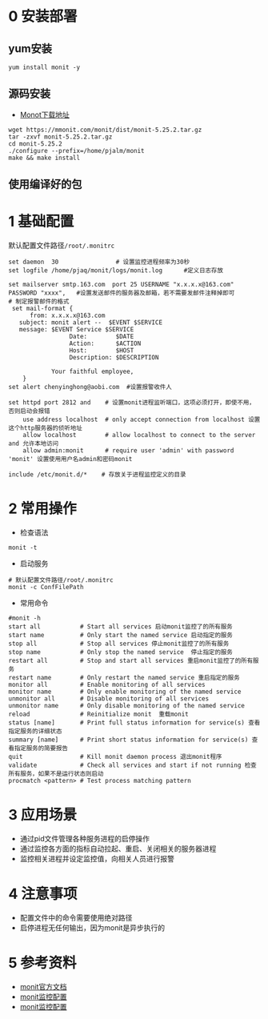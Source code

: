 # 0 安装部署
## yum安装
```shell
yum install monit -y
```

## 源码安装

- [Monot下载地址](https://mmonit.com/monit/dist/binary/)

```shell
wget https://mmonit.com/monit/dist/monit-5.25.2.tar.gz
tar -zxvf monit-5.25.2.tar.gz
cd monit-5.25.2
./configure --prefix=/home/pjalm/monit
make && make install
```

## 使用编译好的包

# 1 基础配置
默认配置文件路径`/root/.monitrc`
```
set daemon  30                # 设置监控进程频率为30秒
set logfile /home/pjaq/monit/logs/monit.log      #定义日志存放

set mailserver smtp.163.com  port 25 USERNAME "x.x.x.x@163.com" PASSWORD "xxxx",   #设置发送邮件的服务器及邮箱，若不需要发邮件注释掉即可
# 制定报警邮件的格式
 set mail-format {
      from: x.x.x.x@163.com
   subject: monit alert --  $EVENT $SERVICE
   message: $EVENT Service $SERVICE
                 Date:        $DATE
                 Action:      $ACTION
                 Host:        $HOST
                 Description: $DESCRIPTION
 
            Your faithful employee,
    }
set alert chenyinghong@aobi.com  #设置报警收件人
 
set httpd port 2812 and    # 设置monit进程监听端口，这项必须打开，即使不用，否则启动会报错
    use address localhost  # only accept connection from localhost 设置这个http服务器的侦听地址
    allow localhost        # allow localhost to connect to the server and 允许本地访问
    allow admin:monit      # require user 'admin' with password 'monit' 设置使用用户名admin和密码monit
 
include /etc/monit.d/*    # 存放关于进程监控定义的目录
```

# 2 常用操作
- 检查语法
```shell
monit -t
```

- 启动服务
```shell
# 默认配置文件路径/root/.monitrc
monit -c ConfFilePath
```

- 常用命令
```
#monit -h
start all           # Start all services 启动monit监控了的所有服务
start name          # Only start the named service 启动指定的服务
stop all            # Stop all services 停止monit监控了的所有服务
stop name           # Only stop the named service  停止指定的服务
restart all         # Stop and start all services 重启monit监控了的所有服务
restart name        # Only restart the named service 重启指定的服务
monitor all         # Enable monitoring of all services
monitor name        # Only enable monitoring of the named service
unmonitor all       # Disable monitoring of all services
unmonitor name      # Only disable monitoring of the named service
reload              # Reinitialize monit  重载monit
status [name]       # Print full status information for service(s) 查看指定服务的详细状态
summary [name]      # Print short status information for service(s) 查看指定服务的简要报告
quit                # Kill monit daemon process 退出monit程序
validate            # Check all services and start if not running 检查所有服务，如果不是运行状态则启动
procmatch <pattern> # Test process matching pattern
```

# 3 应用场景
- 通过pid文件管理各种服务进程的启停操作
- 通过监控各方面的指标自动拉起、重启、关闭相关的服务器进程
- 监控相关进程并设定监控值，向相关人员进行报警


# 4 注意事项
- 配置文件中的命令需要使用绝对路径
- 启停进程无任何输出，因为monit是异步执行的

# 5 参考资料
- [monit官方文档](https://mmonit.com/monit/documentation/monit.html#File)
- [monit监控配置](https://my.oschina.net/u/615494/blog/283910)
- [monit监控配置](https://www.jianshu.com/p/248d6456e83f)